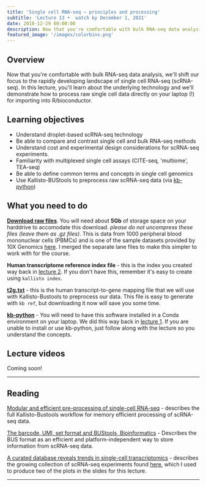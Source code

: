 ```yaml
---
title: 'Single cell RNA-seq – principles and processing'
subtitle: 'Lecture 13 •  watch by December 1, 2021'
date: 2018-12-29 00:00:00
description: Now that you're comfortable with bulk RNA-seq data analysis, we'll shift our focus to the rapidly developing landscape of single cell RNA-seq (scRNA-seq).  In this lecture, you'll learn about the underlying technology and we'll demonstrate how to process raw single cell data directly on your laptop (!) for importing into R/bioconductor.
featured_image: '/images/colorbins.png'
---
```


## Overview

Now that you're comfortable with bulk RNA-seq data analysis, we'll shift our focus to the rapidly developing landscape of single cell RNA-seq (scRNA-seq).  In this lecture, you'll learn about the underlying technology and we'll demonstrate how to process raw single cell data directly on your laptop (!) for importing into R/bioconductor.

## Learning objectives

* Understand droplet-based scRNA-seq technology
* Be able to compare and contrast single cell and bulk RNA-seq methods 
* Understand cost and experimental design considerations for scRNA-seq experiments.
* Familiarity with multiplexed single cell assays (CITE-seq, 'multiome', TEA-seq)
* Be able to define common terms and concepts in single cell genomics
* Use Kallisto-BUStools to preprocess raw scRNA-seq data (via [kb-python](https://www.kallistobus.tools/))


## What you need to do

**[Download raw files](https://drive.google.com/drive/folders/1DbLRO4kv-y3W06adFR26RdSaDPmfB4UA?usp=sharing)**.  You will need about **5Gb** of storage space on your harddrive to accomodate this download.  *please do not uncompress these files (leave them as .gz files)*.  This is data from 1000 peripheral blood mononuclear cells (PBMCs) and is one of the sample datasets provided by 10X Genomics [here](https://bit.ly/10xPBMC_small).  I  merged the separate lane files to make this simpler to work with for the course.  

**Human transcriptome reference index file** - this is the index you created way back in [lecture 2](https://diytranscriptomics.com/project/lecture-02).  If you don't have this, remember it's easy to create using `kallisto index`.

**[t2g.txt](http://DIYtranscriptomics.github.io/Code/files/t2g.txt)** - this is the human transcript-to-gene mapping file that we will use with Kallisto-Bustools to preprocess our data.  This file is easy to generate with `kb ref`, but downloading it now will save you some time.

**[kb-python](https://github.com/pachterlab/kb_python)** - You will need to have this software installed in a Conda environment on your laptop.  We did this way back in [lecture 1](https://diytranscriptomics.com/project/lecture-01).  If you are unable to install or use kb-python, just follow along with the lecture so you understand the concepts.

## Lecture videos

Coming soon!

---

## Reading

[Modular and efficient pre-processing of single-cell RNA-seq](https://doi.org/10.1101/673285) - describes the full Kallisto-Bustools workflow for memory efficient processing of scRNA-seq data.

[The barcode, UMI, set format and BUStools, Bioinformatics](https://doi.org/10.1093/bioinformatics/btz279) - Describes the BUS format as an efficient and platform-independent way to store information from scRNA-seq data.

[A curated database reveals trends in single-cell transcriptomics](https://doi.org/10.1093/database/baaa073) - describes the growing collection of scRNA-seq experiments found [here](www.nxn.se/single-cell-studies/gui), which I used to produce two of the plots in the slides for this lecture.

---


